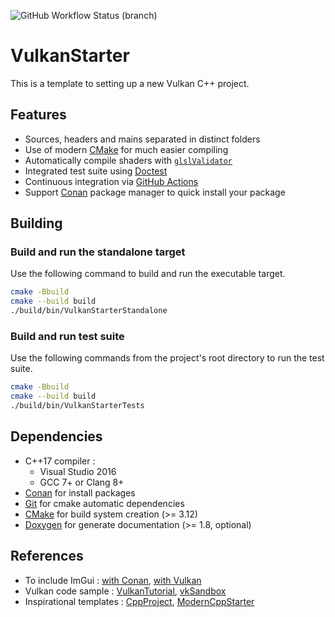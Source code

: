 ![GitHub Workflow Status (branch)](https://img.shields.io/github/actions/workflow/status/florianvazelle/VulkanStarter/main.yml?branch=main&label=Windows%20%7C%20Linux&logo=github)

# VulkanStarter

This is a template to setting up a new Vulkan C++ project.

## Features

- Sources, headers and mains separated in distinct folders
- Use of modern [CMake](https://cmake.org/) for much easier compiling
- Automatically compile shaders with [`glslValidator`](https://github.com/KhronosGroup/glslang)
- Integrated test suite using [Doctest](https://github.com/onqtam/doctest)
- Continuous integration via [GitHub Actions](https://help.github.com/en/actions)
- Support [Conan](https://conan.io/) package manager to quick install your package

## Building

### Build and run the standalone target

Use the following command to build and run the executable target.

```bash
cmake -Bbuild
cmake --build build
./build/bin/VulkanStarterStandalone
```

### Build and run test suite

Use the following commands from the project's root directory to run the test suite.

```bash
cmake -Bbuild
cmake --build build
./build/bin/VulkanStarterTests
```

## Dependencies

- C++17 compiler :
  - Visual Studio 2016
  - GCC 7+ or Clang 8+
- [Conan](https://conan.io/) for install packages
- [Git](https://git-scm.com/) for cmake automatic dependencies
- [CMake](https://cmake.org/) for build system creation (>= 3.12)
- [Doxygen](https://doxygen.org/) for generate documentation (>= 1.8, optional)

## References

- To include ImGui : [with Conan](https://blog.conan.io/2019/06/26/An-introduction-to-the-Dear-ImGui-library.html), [with Vulkan](https://frguthmann.github.io/posts/vulkan_imgui/)
- Vulkan code sample : [VulkanTutorial](https://github.com/Overv/VulkanTutorial), [vkSandbox](https://github.com/tstullich/vk-sandbox)
- Inspirational templates : [CppProject](https://github.com/tweether/cpp-project), [ModernCppStarter](https://github.com/TheLartians/ModernCppStarter)

